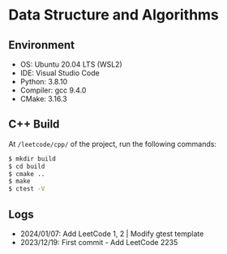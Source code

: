 # Data Structure and Algorithms

## Environment
- OS: Ubuntu 20.04 LTS (WSL2)
- IDE: Visual Studio Code
- Python: 3.8.10
- Compiler: gcc 9.4.0
- CMake: 3.16.3


## C++ Build
At `/leetcode/cpp/` of the project, run the following commands:
```bash
$ mkdir build
$ cd build
$ cmake ..
$ make
$ ctest -V
```


## Logs
- 2024/01/07: Add LeetCode 1, 2 | Modify gtest template
- 2023/12/19: First commit - Add LeetCode 2235